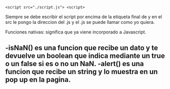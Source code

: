 <!DOCTYPE html>
<html lang="en">
<head>
    <meta charset="UTF-8">
    <meta name="viewport" content="width=device-width, initial-scale=1.0">
    <title>Document</title>
</head>
<body>
    
    
    <script src="./script.js"> <script>
</body>
</html>

Siempre se debe escribir el script por encima de la etiqueta final de <body> y en el src le pongo la direccion del .js y el .js se puede llamar como yo quiera.

Funciones nativas: significa que ya viene incorporado a Javascript.

-isNaN()  es una funcion que recibe un dato y te devuelve un boolean que indica mediante un true o un false si es o no un NaN.
-alert()  es una funcion que recibe un string y lo muestra en un pop up en la pagina.
-
